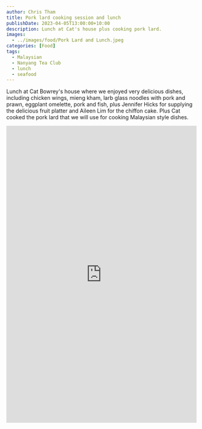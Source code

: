 ```yaml
---
author: Chris Tham
title: Pork lard cooking session and lunch
publishDate: 2023-04-05T13:00:00+10:00
description: Lunch at Cat's house plus cooking pork lard.
images:
  - ../images/food/Pork Lard and Lunch.jpeg
categories: [Food]
tags:
  - Malaysian
  - Nanyang Tea Club
  - lunch
  - seafood
---
```

Lunch at Cat Bowrey's house where we enjoyed very delicious dishes, including chicken wings, mieng kham, larb glass noodles with pork and prawn, eggplant omelette, pork and fish, plus Jennifer Hicks for supplying the delicious fruit platter and Aileen Lim for the chiffon cake. Plus Cat cooked the pork lard that we will use for cooking Malaysian style dishes.

<iframe src="https://www.facebook.com/plugins/post.php?href=https%3A%2F%2Fwww.facebook.com%2Fchris1.tham%2Fposts%2Fpfbid035VwC5b2chxzaWuBLieTMrHzwgKxP5DJ5SJamTmP7bRxeVxdNXzYt4rBPhZ9NgKwZl&show_text=true&width=500" width="500" height="781" style="border:none;overflow:hidden" scrolling="no" frameborder="0" allowfullscreen="true" allow="autoplay; clipboard-write; encrypted-media; picture-in-picture; web-share"></iframe>
